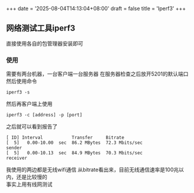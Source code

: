 +++
date = '2025-08-04T14:13:04+08:00'
draft = false
title = 'Iperf3'
+++
## 网络测试工具iperf3
直接使用各自的包管理器安装即可

### 使用
需要有两台机器，一台客户端一台服务器
在服务器检查之后放开5201的默认端口  
然后使用命令
```
iperf3 -s
```
然后再客户端上使用
```
iperf3 -c [address] -p [port]
```
之后就可以看到报告了
```
[ ID] Interval           Transfer     Bitrate
[  5]   0.00-10.00  sec  86.2 MBytes  72.3 Mbits/sec                  sender
[  5]   0.00-10.13  sec  84.9 MBytes  70.3 Mbits/sec                  receiver
```
我使用的两边都是无线wifi通信
从bitrate看出来，目前无线通信速率是100兆以内，还是比较慢的  
事实上用有线网测试